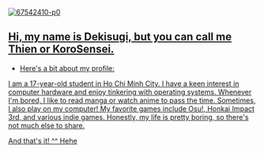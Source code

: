 <a href="https://ibb.co/378Dxph"><img src="https://i.ibb.co/nbVHX7k/67542410-p0.jpg" alt="67542410-p0" border="0">

## Hi, my name is Dekisugi, but you can call me Thien or KoroSensei. 

+ Here's a bit about my profile:

I am a 17-year-old student in Ho Chi Minh City. I have a keen interest in computer hardware and enjoy tinkering with operating systems. 
Whenever I'm bored, I like to read manga or watch anime to pass the time. Sometimes, I also play on my computer! 
My favorite games include Osu!, Honkai Impact 3rd, and various indie games. Honestly, my life is pretty boring, so there's not much else to share. 

And that's it! ^^ Hehe
